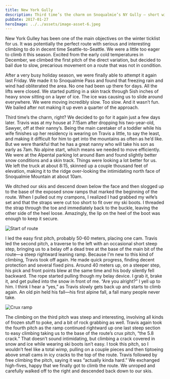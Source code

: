 ```yaml
---
title: New York Gully
description: Third time’s the charm on Snoqualmie’s NY Gully — short window, memorable moments.
pubDate: 2017-01-27
heroImage: ../../assets/image-asset-6.jpeg
---
```


New York Gulley has been one of the main objectives on the winter ticklist for us. It was potentially the perfect route with serious and interesting climbing to do in decent time Seattle-to-Seattle. We were a little too eager to climb it this season. Excited from the early cold temperatures in December, we climbed the first pitch of the direct variation, but decided to bail due to slow, precarious movement on a route that was not in condition.

After a very busy holiday season, we were finally able to attempt it again last Friday. We made it to Snoqualmie Pass and found that freezing rain and wind had obliterated the area. No one had been up there for days. All the lifts were closed. We started putting in a skin track through 5ish inches of heavy snow sitting on a layer of ice. The ice was causing us to slide around everywhere. We were moving incredibly slow. Too slow. And it wasn’t fun. We bailed after not making it up even a quarter of the approach.

Third time’s the charm, right? We decided to go for it again just a few days later. Travis was at my house at 7:15am after dropping his two-year-old, Sawyer, off at their nanny’s. Being the main caretaker of a toddler while his wife finishes up her residency is wearing on Travis a little, to say the least, and making it difficult for him to get into the mountains as often as he’d like. But we were thankful that he has a great nanny who will take his son as early as 7am. No alpine start, which means we needed to move efficiently. We were at the Alpental parking lot around 8am and found slightly better snow conditions and a skin track. Things were looking a lot better for us. We left the truck at about 8:15, skinned up a couple thousand feet of elevation, making it to the ridge over-looking the intimidating north face of Snoqualmie Mountain at about 10am.

We ditched our skis and descend down below the face and then slogged up to the base of the exposed snow ramps that marked the beginning of the route. When I pulled out my crampons, I realized I had grabbed my wife’s set and that the straps were cut too short to fit over my ski boots. I threaded the strap through the toe and immediately back to the buckle, leaving the other side of the heel loose. Amazingly, the lip on the heel of the boot was enough to keep it secure.

![Start of route](/images/image-asset-7.jpeg)

I led the easy first pitch, probably 50-60 meters, placing one cam. Travis led the second pitch, a traverse to the left with an occasional short steep step, bringing us to a belay off a dead tree at the base of the main bit of the route—a steep rightward leaning ramp. Because I'm new to this kind of climbing, Travis took off again. He made quick progress, finding decent protection and several fixed pins. Around 40 meters up, on a steeper step, his pick and front points blew at the same time and his body silently fell backward. The rope started pulling though my belay device. I grab it, brake it, and get pulled into the snow in front of me. “Are you alright?” I yell up to him. I think I hear a “yes,” as Travis slowly gets back up and starts to climb again. An old pin held his fall—his first alpine fall, a fall many people never take.

![Crux ramp](/images/image-asset-8.jpeg)

The climbing on the third pitch was steep and interesting, involving all kinds of frozen stuff to poke, and a bit of rock grabbing as well. Travis again took the fourth pitch as the ramp continued rightward up one last steep section to easy climbing taking us to the base of the route’s crux pitch, “the 5.8 crack.” That doesn’t sound intimidating, but climbing a crack covered in snow and ice while wearing ski boots isn’t easy. I took this pitch, so I wouldn’t feel like a total wimp, pulling on a couple pieces and then tiptoeing above small cams in icy cracks to the top of the route. Travis followed by free climbing the pitch, saying it was “actually kinda hard.” We exchanged high-fives, happy that we finally got to climb the route. We unroped and carefully walked off to the right and descended back down to our skis.


